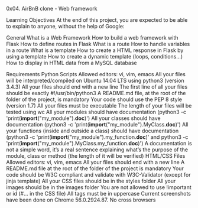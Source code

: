 0x04. AirBnB clone - Web framework

Learning Objectives
At the end of this project, you are expected to be able to explain to anyone, without the help of Google:

General
What is a Web Framework
How to build a web framework with Flask
How to define routes in Flask
What is a route
How to handle variables in a route
What is a template
How to create a HTML response in Flask by using a template
How to create a dynamic template (loops, conditions…)
How to display in HTML data from a MySQL database

Requirements
Python Scripts
Allowed editors: vi, vim, emacs
All your files will be interpreted/compiled on Ubuntu 14.04 LTS using python3 (version 3.4.3)
All your files should end with a new line
The first line of all your files should be exactly #!/usr/bin/python3
A README.md file, at the root of the folder of the project, is mandatory
Your code should use the PEP 8 style (version 1.7)
All your files must be executable
The length of your files will be tested using wc
All your modules should have documentation (python3 -c 'print(__import__("my_module").__doc__)')
All your classes should have documentation (python3 -c 'print(__import__("my_module").MyClass.__doc__)')
All your functions (inside and outside a class) should have documentation (python3 -c 'print(__import__("my_module").my_function.__doc__)' and python3 -c 'print(__import__("my_module").MyClass.my_function.__doc__)')
A documentation is not a simple word, it’s a real sentence explaining what’s the purpose of the module, class or method (the length of it will be verified)
HTML/CSS Files
Allowed editors: vi, vim, emacs
All your files should end with a new line
A README.md file at the root of the folder of the project is mandatory
Your code should be W3C compliant and validate with W3C-Validator (except for jinja template)
All your CSS files should be in the styles folder
All your images should be in the images folder
You are not allowed to use !important or id (#... in the CSS file)
All tags must be in uppercase
Current screenshots have been done on Chrome 56.0.2924.87.
No cross browsers
